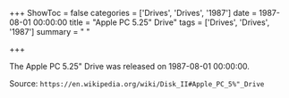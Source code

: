 +++
ShowToc = false
categories = ['Drives', 'Drives', '1987']
date = 1987-08-01 00:00:00
title = "Apple PC 5.25\" Drive"
tags = ['Drives', 'Drives', '1987']
summary = " "

+++

The Apple PC 5.25" Drive was released on 1987-08-01 00:00:00.

Source: `https://en.wikipedia.org/wiki/Disk_II#Apple_PC_5%"_Drive`


